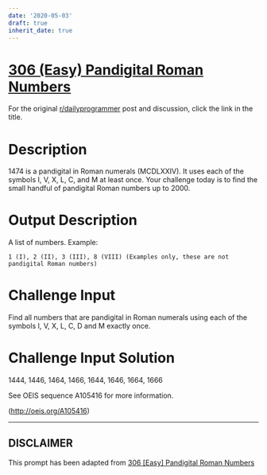 ```yaml
---
date: '2020-05-03'
draft: true
inherit_date: true
---
```


# [306 (Easy) Pandigital Roman Numbers](https://www.reddit.com/r/dailyprogrammer/comments/5z4f3z/20170313_challenge_306_easy_pandigital_roman/)

For the original [r/dailyprogrammer](https://www.reddit.com/r/dailyprogrammer/) post and discussion, click the link in the title.

# Description
1474 is a pandigital in Roman numerals (MCDLXXIV). It uses each of the symbols I, V, X, L, C, and M at least once. Your challenge today is to find the small handful of pandigital Roman numbers up to 2000. 

# Output Description
A list of numbers. Example: 


```
1 (I), 2 (II), 3 (III), 8 (VIII) (Examples only, these are not pandigital Roman numbers)
```
# Challenge Input
Find all numbers that are pandigital in Roman numerals using each of the symbols I, V, X, L, C, D and M exactly once.

# Challenge Input Solution
1444, 1446, 1464, 1466, 1644, 1646, 1664, 1666 

See OEIS sequence A105416 for more information.

(http://oeis.org/A105416)

----
## **DISCLAIMER**
This prompt has been adapted from [306 [Easy] Pandigital Roman Numbers](https://www.reddit.com/r/dailyprogrammer/comments/5z4f3z/20170313_challenge_306_easy_pandigital_roman/
)
